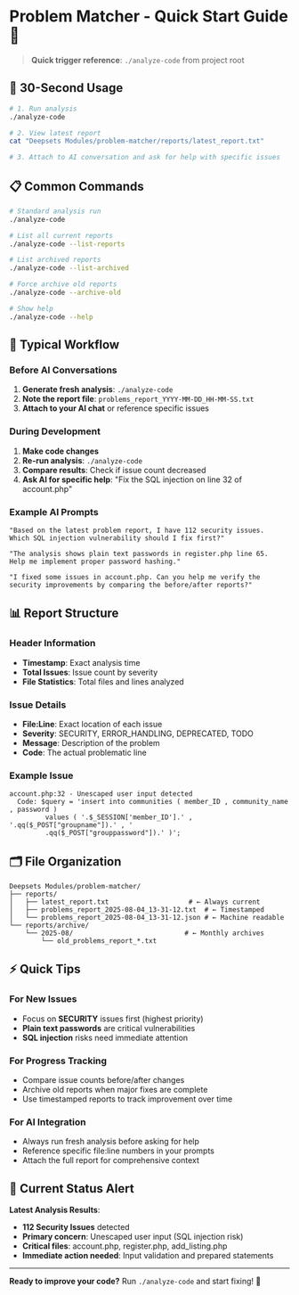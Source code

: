 # Problem Matcher - Quick Start Guide 🚀

> **Quick trigger reference**: `./analyze-code` from project root

## 🎯 **30-Second Usage**

```bash
# 1. Run analysis
./analyze-code

# 2. View latest report  
cat "Deepsets Modules/problem-matcher/reports/latest_report.txt"

# 3. Attach to AI conversation and ask for help with specific issues
```

## 📋 **Common Commands**

```bash
# Standard analysis run
./analyze-code

# List all current reports
./analyze-code --list-reports

# List archived reports  
./analyze-code --list-archived

# Force archive old reports
./analyze-code --archive-old

# Show help
./analyze-code --help
```

## 🔄 **Typical Workflow**

### **Before AI Conversations**
1. **Generate fresh analysis**: `./analyze-code`
2. **Note the report file**: `problems_report_YYYY-MM-DD_HH-MM-SS.txt`
3. **Attach to your AI chat** or reference specific issues

### **During Development**
1. **Make code changes**
2. **Re-run analysis**: `./analyze-code`  
3. **Compare results**: Check if issue count decreased
4. **Ask AI for specific help**: "Fix the SQL injection on line 32 of account.php"

### **Example AI Prompts**
```
"Based on the latest problem report, I have 112 security issues. 
Which SQL injection vulnerability should I fix first?"

"The analysis shows plain text passwords in register.php line 65. 
Help me implement proper password hashing."

"I fixed some issues in account.php. Can you help me verify the 
security improvements by comparing the before/after reports?"
```

## 📊 **Report Structure**

### **Header Information**
- **Timestamp**: Exact analysis time  
- **Total Issues**: Issue count by severity
- **File Statistics**: Total files and lines analyzed

### **Issue Details**  
- **File:Line**: Exact location of each issue
- **Severity**: SECURITY, ERROR_HANDLING, DEPRECATED, TODO
- **Message**: Description of the problem
- **Code**: The actual problematic line

### **Example Issue**
```
account.php:32 - Unescaped user input detected
  Code: $query = 'insert into communities ( member_ID , community_name , password ) 
         values ( '.$_SESSION['member_ID'].' , '.qq($_POST["groupname"]).' , '
         .qq($_POST["grouppassword"]).' )';
```

## 🗂️ **File Organization**

```
Deepsets Modules/problem-matcher/
├── reports/
│   ├── latest_report.txt                    # ← Always current
│   ├── problems_report_2025-08-04_13-31-12.txt  # ← Timestamped
│   └── problems_report_2025-08-04_13-31-12.json # ← Machine readable
└── reports/archive/
    └── 2025-08/                            # ← Monthly archives
        └── old_problems_report_*.txt
```

## ⚡ **Quick Tips**

### **For New Issues**
- Focus on **SECURITY** issues first (highest priority)
- **Plain text passwords** are critical vulnerabilities
- **SQL injection** risks need immediate attention

### **For Progress Tracking**
- Compare issue counts before/after changes
- Archive old reports when major fixes are complete
- Use timestamped reports to track improvement over time

### **For AI Integration**
- Always run fresh analysis before asking for help
- Reference specific file:line numbers in your prompts
- Attach the full report for comprehensive context

## 🚨 **Current Status Alert**

**Latest Analysis Results**:
- **112 Security Issues** detected
- **Primary concern**: Unescaped user input (SQL injection risk)  
- **Critical files**: account.php, register.php, add_listing.php
- **Immediate action needed**: Input validation and prepared statements

---

**Ready to improve your code?** Run `./analyze-code` and start fixing! 🔧 